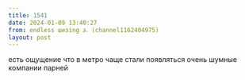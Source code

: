 ```yaml
---
title: 1541
date: 2024-01-09 13:40:27
from: endless шизing ⍼ (channel1162404975)
layout: post
---
```


есть ощущение что в метро чаще стали появляться очень шумные компании парней
